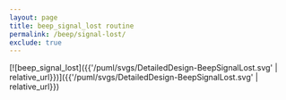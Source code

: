 ```yaml
---
layout: page
title: beep_signal_lost routine
permalink: /beep/signal-lost/
exclude: true
---
```


[![beep_signal_lost]({{'/puml/svgs/DetailedDesign-BeepSignalLost.svg' | relative_url}})]({{'/puml/svgs/DetailedDesign-BeepSignalLost.svg' | relative_url}})
